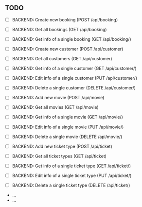 ## TODO

- [ ] BACKEND: Create new booking (POST /api/booking)
- [ ] BACKEND: Get all bookings (GET /api/booking)
- [ ] BACKEND: Get info of a single booking (GET /api/booking/<booking-id>)

- [ ] BACKEND: Create new customer (POST /api/customer)
- [ ] BACKEND: Get all customers (GET /api/customer)
- [ ] BACKEND: Get info of a single customer (GET /api/customer/<customer-id>)
- [ ] BACKEND: Edit info of a single customer (PUT /api/customer/<customer-id>)
- [ ] BACKEND: Delete a single customer (DELETE /api/customer/<customer-id>)

- [ ] BACKEND: Add new movie (POST /api/movie)
- [ ] BACKEND: Get all movies (GET /api/movie)
- [ ] BACKEND: Get info of a single movie (GET /api/movie/<movie-id>)
- [ ] BACKEND: Edit info of a single movie (PUT /api/movie/<movie-id>)
- [ ] BACKEND: Delete a single movie (DELETE /api/movie/<movie-id>)

- [ ] BACKEND: Add new ticket type (POST /api/ticket)
- [ ] BACKEND: Get all ticket types (GET /api/ticket)
- [ ] BACKEND: Get info of a single ticket type (GET /api/ticket/<ticket-id>)
- [ ] BACKEND: Edit info of a single ticket type (PUT /api/ticket/<ticket-id>)
- [ ] BACKEND: Delete a single ticket type (DELETE /api/ticket/<ticket-id>)

- ...
- ...
